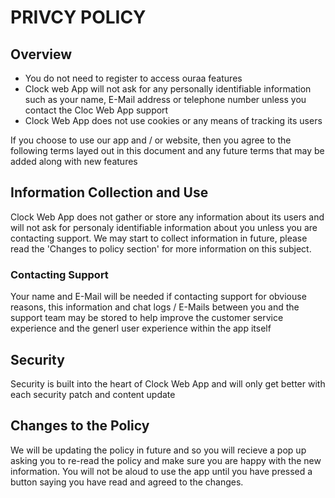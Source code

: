 # PRIVCY POLICY

## Overview

* You do not need to register to access ouraa features
* Clock web App will not ask for any personally identifiable information such as your name, E-Mail address or telephone number unless you contact the Cloc Web App support
* Clock Web App does not use cookies or any means of tracking its users

If you choose to use our app and / or website, then you agree to the following terms layed out in this document and any future terms that may be added along with new features

## Information Collection and Use

Clock Web App does not gather or store any information about its users and will not ask for personaly identifiable information about you unless you are contacting support. We may start to collect information in future, please read the 'Changes to policy section' for more information on this subject.

### Contacting Support

Your name and E-Mail will be needed if contacting support for obviouse reasons, this information and chat logs / E-Mails between you and the support team may be stored to help improve the customer service experience and the generl user experience within the app itself

## Security

Security is built into the heart of Clock Web App and will only get better with each security patch and content update

## Changes to the Policy

We will be updating the policy in future and so you will recieve a pop up asking you to re-read the policy and make sure you are happy with the new information. You will not be aloud to use the app until you have pressed a button saying you have read and agreed to the changes.
